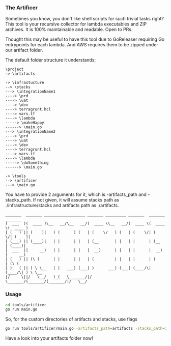 ### The Artificer

Sometimes you know, you don't like shell scripts for such trivial tasks right? This tool is your recursive collector for lambda executables and ZIP archives.
It is 100% maintainable and readable. Open to PRs.

Thought this may be useful to have this tool due to GoReleaser requiring Go entrypoints for each lambda.
And AWS requires them to be zipped under our artifact folder.

The default folder structure it understands;
```
\project
-> \artifacts

-> \infrastucture
--> \stacks
---> \integrationName1
----> \prd
----> \uat
----> \dev
----> terragrunt.hcl
----> vars.tf
----> \lambda
-----> \makeHappy
------> \main.go
---> \integrationName2
----> \prd
----> \uat
----> \dev
----> terragrunt.hcl
----> vars.tf
----> \lambda
-----> \doSomething
------> \main.go

-> \tools
--> \artificer
---> \main.go
```

You have to provide 2 arguments for it, which is -artifacts_path and -stacks_path. If not given,
it will assume stacks path as ./infrastructure/stacks and artifacts path as ./artifacts.

 ```
 _______  _______ __________________ _______ _________ _______  _______  _______ 
(  ___  )(  ____ )\__   __/\__   __/(  ____ \\__   __/(  ____ \(  ____ \(  ____ )
| (   ) || (    )|   ) (      ) (   | (    \/   ) (   | (    \/| (    \/| (    )|
| (___) || (____)|   | |      | |   | (__       | |   | |      | (__    | (____)|
|  ___  ||     __)   | |      | |   |  __)      | |   | |      |  __)   |     __)
| (   ) || (\ (      | |      | |   | (         | |   | |      | (      | (\ (   
| )   ( || ) \ \__   | |   ___) (___| )      ___) (___| (____/\| (____/\| ) \ \__
|/     \||/   \__/   )_(   \_______/|/       \_______/(_______/(_______/|/   \__/
```

### Usage

```sh
cd tools/artificer
go run main.go
```

So, for the custom directories of artifacts and stacks, use flags
```sh
go run tools/artificer/main.go -artifacts_path=artifacts -stacks_path=infrastructure/stacks  
```

Have a look into your artifacts folder now!
